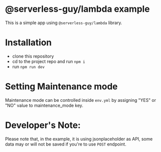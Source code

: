 # @serverless-guy/lambda example  
  
This is a simple app using `@serverless-guy/lambda` library.

# Installation  
  
* clone this repository
* cd to the project repo and run `npm i`
* run `npm run dev`

# Setting Maintenance mode  
  
Maintenance mode can be controlled inside `env.yml` by assigning "YES" or "NO" value to maintenance_mode key.  
  
# Developer's Note:  
  
Please note that, in the example, it is using jsonplaceholder as API, some data may or will not be saved if you're to use `POST` endpoint.
  
